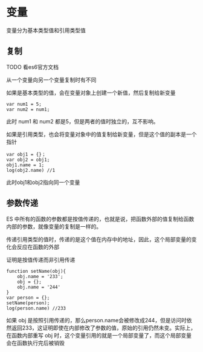 # 变量
变量分为基本类型值和引用类型值

## 复制
TODO 看es6官方文档

从一个变量向另一个变量复制时有不同

如果是基本类型的值，会在变量对象上创建一个新值，然后复制给新变量

```
var num1 = 5;
var num2 = num1;
```

此时 num1 和 num2 都是5，但是两者的值时独立的，互不影响。

如果是引用类型，也会将变量对象中的值复制给新变量，但是这个值的副本是一个指针


```
var obj1 = {}；
var obj2 = obj1;
obj1.name = 1;
log(obj2.name) //1
```

此时obj1和obj2指向同一个变量

## 参数传递
ES 中所有的函数的参数都是按值传递的，也就是说，把函数外部的值复制给函数内部的参数，就像变量的复制是一样的。

传递引用类型的值时，传递的是这个值在内存中的地址，因此，这个局部变量的变化会反应在函数的外部

证明是按值传递而非引用传递


```
function setName(obj){
	obj.name = '233';
	obj = {};
	obj.name = '244'
}
var person = {};
setName(person);
log(person.name) //233
```

如果 obj 是按照引用传递的，那么person.name会被修改成244，但是访问时依然返回233，这证明即使在内部修改了参数的值，原始的引用仍然未变。实际上，在函数内部重写 obj 时，这个变量引用的就是一个局部变量了，而这个局部变量会在函数执行完后被销毁

